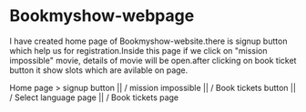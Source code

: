 # Bookmyshow-webpage

I have created home page of Bookmyshow-website.there is signup button which help us for registration.Inside this page if we click on "mission impossible" 
movie, details of movie will be open.after clicking on book ticket button it show slots which are avilable on page.

Home page > signup button
||
\/
mission impossible
||
\/
Book tickets button
||
\/
Select language page
||
\/
Book tickets page
